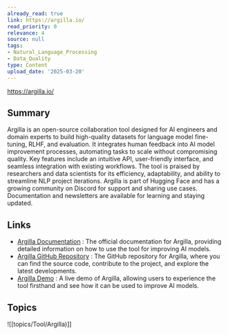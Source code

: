 ```yaml
---
already_read: true
link: https://argilla.io/
read_priority: 0
relevance: 4
source: null
tags:
- Natural_Language_Processing
- Data_Quality
type: Content
upload_date: '2025-03-20'
---
```


https://argilla.io/
## Summary

Argilla is an open-source collaboration tool designed for AI engineers and domain experts to build high-quality datasets for language model fine-tuning, RLHF, and evaluation. It integrates human feedback into AI model improvement processes, automating tasks to scale without compromising quality. Key features include an intuitive API, user-friendly interface, and seamless integration with existing workflows. The tool is praised by researchers and data scientists for its efficiency, adaptability, and ability to streamline NLP project iterations. Argilla is part of Hugging Face and has a growing community on Discord for support and sharing use cases. Documentation and newsletters are available for learning and staying updated.
## Links

- [Argilla Documentation](https://docs.argilla.io/) : The official documentation for Argilla, providing detailed information on how to use the tool for improving AI models.
- [Argilla GitHub Repository](https://github.com/argilla-io/argilla/) : The GitHub repository for Argilla, where you can find the source code, contribute to the project, and explore the latest developments.
- [Argilla Demo](https://demo.argilla.io/sign-in) : A live demo of Argilla, allowing users to experience the tool firsthand and see how it can be used to improve AI models.

## Topics

![[topics/Tool/Argilla)]]